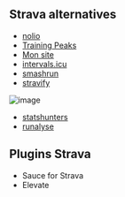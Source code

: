 ## Strava alternatives

- [nolio](https://www.nolio.io/)
- [Training Peaks](https://www.trainingpeaks.com/)
- [Mon site](https://strava-dashboard.netlify.app/oauth)
- [intervals.icu](https://intervals.icu/)
- [smashrun](https://fr.smashrun.com/)
- [stravify](https://stravify.com/)

![image](https://user-images.githubusercontent.com/32497923/227267559-b6766766-8bd9-4835-a9d2-48a2b671c861.png)

- [statshunters](https://statshunters.com/)
- [runalyse](https://runalyze.com/dashboard)


## Plugins Strava

- Sauce for Strava
- Elevate

